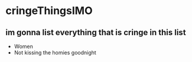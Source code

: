 # cringeThingsIMO

## im gonna list everything that is cringe in this list

- Women
- Not kissing the homies goodnight
